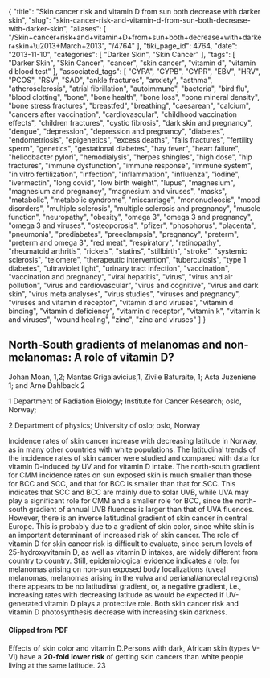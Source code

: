 {
    "title": "Skin cancer risk and vitamin D from sun both decrease with darker skin",
    "slug": "skin-cancer-risk-and-vitamin-d-from-sun-both-decrease-with-darker-skin",
    "aliases": [
        "/Skin+cancer+risk+and+vitamin+D+from+sun+both+decrease+with+darker+skin+\u2013+March+2013",
        "/4764"
    ],
    "tiki_page_id": 4764,
    "date": "2013-11-10",
    "categories": [
        "Darker Skin",
        "Skin Cancer"
    ],
    "tags": [
        "Darker Skin",
        "Skin Cancer",
        "cancer",
        "skin cancer",
        "vitamin d",
        "vitamin d blood test"
    ],
    "associated_tags": [
        "CYPA",
        "CYPB",
        "CYPR",
        "EBV",
        "HRV",
        "PCOS",
        "RSV",
        "SAD",
        "ankle fractures",
        "anxiety",
        "asthma",
        "atherosclerosis",
        "atrial fibrillation",
        "autoimmune",
        "bacteria",
        "bird flu",
        "blood clotting",
        "bone",
        "bone health",
        "bone loss",
        "bone mineral density",
        "bone stress fractures",
        "breastfed",
        "breathing",
        "caesarean",
        "calcium",
        "cancers after vaccination",
        "cardiovascular",
        "childhood vaccination effects",
        "children fractures",
        "cystic fibrosis",
        "dark skin and pregnancy",
        "dengue",
        "depression",
        "depression and pregnancy",
        "diabetes",
        "endometriosis",
        "epigenetics",
        "excess deaths",
        "falls fractures",
        "fertility sperm",
        "genetics",
        "gestational diabetes",
        "hay fever",
        "heart failure",
        "helicobacter pylori",
        "hemodialysis",
        "herpes shingles",
        "high dose",
        "hip fractures",
        "immune dysfunction",
        "immune response",
        "immune system",
        "in vitro fertilization",
        "infection",
        "inflammation",
        "influenza",
        "iodine",
        "ivermectin",
        "long covid",
        "low birth weight",
        "lupus",
        "magnesium",
        "magnesium and pregnancy",
        "magnesium and viruses",
        "masks",
        "metabolic",
        "metabolic syndrome",
        "miscarriage",
        "mononucleosis",
        "mood disorders",
        "multiple sclerosis",
        "multiple sclerosis and pregnancy",
        "muscle function",
        "neuropathy",
        "obesity",
        "omega 3",
        "omega 3 and pregnancy",
        "omega 3 and viruses",
        "osteoporosis",
        "pfizer",
        "phosphorus",
        "placenta",
        "pneumonia",
        "prediabetes",
        "preeclampsia",
        "pregnancy",
        "preterm",
        "preterm and omega 3",
        "red meat",
        "respiratory",
        "retinopathy",
        "rheumatoid arthritis",
        "rickets",
        "statins",
        "stillbirth",
        "stroke",
        "systemic sclerosis",
        "telomere",
        "therapeutic intervention",
        "tuberculosis",
        "type 1 diabetes",
        "ultraviolet light",
        "urinary tract infection",
        "vaccination",
        "vaccination and pregnancy",
        "viral hepatitis",
        "virus",
        "virus and air pollution",
        "virus and cardiovascular",
        "virus and cognitive",
        "virus and dark skin",
        "virus meta analyses",
        "virus studies",
        "viruses and pregnancy",
        "viruses and vitamin d receptor",
        "vitamin d and viruses",
        "vitamin d binding",
        "vitamin d deficiency",
        "vitamin d receptor",
        "vitamin k",
        "vitamin k and viruses",
        "wound healing",
        "zinc",
        "zinc and viruses"
    ]
}


## North-South gradients of melanomas and non-melanomas: A role of vitamin D?

Johan Moan, 1,2; Mantas Grigalavicius,1, Zivile Baturaite, 1; Asta Juzeniene 1; and Arne Dahlback 2 

1 Department of Radiation Biology; Institute for Cancer Research; oslo, Norway; 

2 Department of physics; University of oslo; oslo, Norway

Incidence rates of skin cancer increase with decreasing latitude in Norway, as in many other countries with white populations. The latitudinal trends of the incidence rates of skin cancer were studied and compared with data for vitamin D-induced by UV and for vitamin D intake. The north-south gradient for CMM incidence rates on sun exposed skin is much smaller than those for BCC and SCC, and that for BCC is smaller than that for SCC. This indicates that SCC and BCC are mainly due to solar UVB, while UVA may play a significant role for CMM and a smaller role for BCC, since the north-south gradient of annual UVB fluences is larger than that of UVA fluences. However, there is an inverse latitudinal gradient of skin cancer in central Europe. This is probably due to a gradient of skin color, since white skin is an important determinant of increased risk of skin cancer. The role of vitamin D for skin cancer risk is difficult to evaluate, since serum levels of 25-hydroxyvitamin D, as well as vitamin D intakes, are widely different from country to country. Still, epidemiological evidence indicates a role: for melanomas arising on non-sun exposed body localizations (uveal melanomas, melanomas arising in the vulva and perianal/anorectal regions) there appears to be no latitudinal gradient, or, a negative gradient, i.e., increasing rates with decreasing latitude as would be expected if UV-generated vitamin D plays a protective role. Both skin cancer risk and vitamin D photosynthesis decrease with increasing skin darkness.

#### Clipped from PDF

Effects of skin color and vitamin D.Persons with dark, African skin (types V-VI) have a  **20-fold lower risk**  of getting skin cancers than white people living at the same latitude. 23